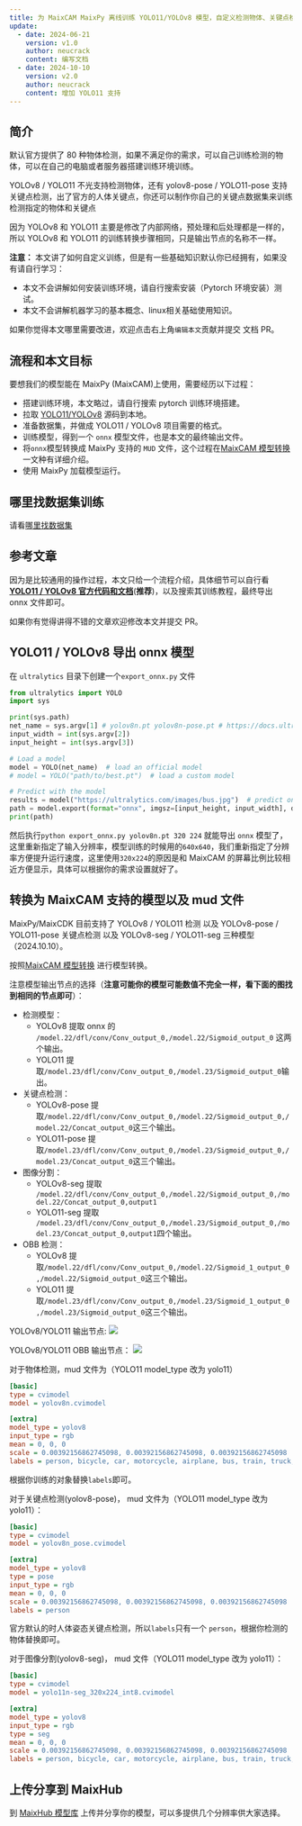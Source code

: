 ```yaml
---
title: 为 MaixCAM MaixPy 离线训练 YOLO11/YOLOv8 模型，自定义检测物体、关键点检测
update:
  - date: 2024-06-21
    version: v1.0
    author: neucrack
    content: 编写文档
  - date: 2024-10-10
    version: v2.0
    author: neucrack
    content: 增加 YOLO11 支持
---
```



## 简介

默认官方提供了 80 种物体检测，如果不满足你的需求，可以自己训练检测的物体，可以在自己的电脑或者服务器搭建训练环境训练。

YOLOv8 / YOLO11 不光支持检测物体，还有 yolov8-pose / YOLO11-pose 支持关键点检测，出了官方的人体关键点，你还可以制作你自己的关键点数据集来训练检测指定的物体和关键点

因为 YOLOv8 和 YOLO11 主要是修改了内部网络，预处理和后处理都是一样的，所以 YOLOv8 和 YOLO11 的训练转换步骤相同，只是输出节点的名称不一样。


**注意：** 本文讲了如何自定义训练，但是有一些基础知识默认你已经拥有，如果没有请自行学习：
* 本文不会讲解如何安装训练环境，请自行搜索安装（Pytorch 环境安装）测试。
* 本文不会讲解机器学习的基本概念、linux相关基础使用知识。

如果你觉得本文哪里需要改进，欢迎点击右上角`编辑本文`贡献并提交 文档 PR。


## 流程和本文目标

要想我们的模型能在 MaixPy (MaixCAM)上使用，需要经历以下过程：
* 搭建训练环境，本文略过，请自行搜索 pytorch 训练环境搭建。
* 拉取 [YOLO11/YOLOv8](https://github.com/ultralytics/ultralytics) 源码到本地。
* 准备数据集，并做成 YOLO11 / YOLOv8 项目需要的格式。
* 训练模型，得到一个 `onnx` 模型文件，也是本文的最终输出文件。
* 将`onnx`模型转换成 MaixPy 支持的 `MUD` 文件，这个过程在[MaixCAM 模型转换](../ai_model_converter/maixcam.md) 一文种有详细介绍。
* 使用 MaixPy 加载模型运行。


## 哪里找数据集训练

请看[哪里找数据集](../pro/datasets.md)


## 参考文章

因为是比较通用的操作过程，本文只给一个流程介绍，具体细节可以自行看 **[YOLO11 / YOLOv8 官方代码和文档](https://github.com/ultralytics/ultralytics)**(**推荐**)，以及搜索其训练教程，最终导出 onnx 文件即可。

如果你有觉得讲得不错的文章欢迎修改本文并提交 PR。

## YOLO11 / YOLOv8 导出 onnx 模型

在 `ultralytics` 目录下创建一个`export_onnx.py` 文件
```python
from ultralytics import YOLO
import sys

print(sys.path)
net_name = sys.argv[1] # yolov8n.pt yolov8n-pose.pt # https://docs.ultralytics.com/models/yolov8/#supported-tasks-and-modes
input_width = int(sys.argv[2])
input_height = int(sys.argv[3])

# Load a model
model = YOLO(net_name)  # load an official model
# model = YOLO("path/to/best.pt")  # load a custom model

# Predict with the model
results = model("https://ultralytics.com/images/bus.jpg")  # predict on an image
path = model.export(format="onnx", imgsz=[input_height, input_width], dynamic=False, simplify=True, opset=17)   # export the model to ONNX format
print(path)

```

然后执行`python export_onnx.py yolov8n.pt 320 224` 就能导出 `onnx` 模型了，这里重新指定了输入分辨率，模型训练的时候用的`640x640`，我们重新指定了分辨率方便提升运行速度，这里使用`320x224`的原因是和 MaixCAM 的屏幕比例比较相近方便显示，具体可以根据你的需求设置就好了。


## 转换为 MaixCAM 支持的模型以及 mud 文件

MaixPy/MaixCDK 目前支持了 YOLOv8 / YOLO11 检测 以及 YOLOv8-pose / YOLO11-pose 关键点检测 以及 YOLOv8-seg / YOLO11-seg 三种模型（2024.10.10）。

按照[MaixCAM 模型转换](../ai_model_converter/maixcam.md) 进行模型转换。

注意模型输出节点的选择（**注意可能你的模型可能数值不完全一样，看下面的图找到相同的节点即可**）：
* 检测模型：
  * YOLOv8 提取 onnx 的 `/model.22/dfl/conv/Conv_output_0,/model.22/Sigmoid_output_0` 这两个输出。
  * YOLO11 提取`/model.23/dfl/conv/Conv_output_0,/model.23/Sigmoid_output_0`输出。
* 关键点检测：
  * YOLOv8-pose 提取`/model.22/dfl/conv/Conv_output_0,/model.22/Sigmoid_output_0,/model.22/Concat_output_0`这三个输出。
  * YOLO11-pose 提取`/model.23/dfl/conv/Conv_output_0,/model.23/Sigmoid_output_0,/model.23/Concat_output_0`这三个输出。
* 图像分割：
  * YOLOv8-seg 提取 `/model.22/dfl/conv/Conv_output_0,/model.22/Sigmoid_output_0,/model.22/Concat_output_0,output1`
  * YOLO11-seg 提取 `/model.23/dfl/conv/Conv_output_0,/model.23/Sigmoid_output_0,/model.23/Concat_output_0,output1`四个输出。
* OBB 检测：
  * YOLOv8 提取`/model.22/dfl/conv/Conv_output_0,/model.22/Sigmoid_1_output_0,/model.22/Sigmoid_output_0`这三个输出。
  * YOLO11 提取`/model.23/dfl/conv/Conv_output_0,/model.23/Sigmoid_1_output_0,/model.23/Sigmoid_output_0`这三个输出。

YOLOv8/YOLO11 输出节点:
![](../../assets/yolov8_out.jpg)

YOLOv8/YOLO11 OBB 输出节点：
![](../../assets/yolo11_out_obb.jpg)

对于物体检测，mud 文件为（YOLO11 model_type 改为 yolo11）
```ini
[basic]
type = cvimodel
model = yolov8n.cvimodel

[extra]
model_type = yolov8
input_type = rgb
mean = 0, 0, 0
scale = 0.00392156862745098, 0.00392156862745098, 0.00392156862745098
labels = person, bicycle, car, motorcycle, airplane, bus, train, truck, boat, traffic light, fire hydrant, stop sign, parking meter, bench, bird, cat, dog, horse, sheep, cow, elephant, bear, zebra, giraffe, backpack, umbrella, handbag, tie, suitcase, frisbee, skis, snowboard, sports ball, kite, baseball bat, baseball glove, skateboard, surfboard, tennis racket, bottle, wine glass, cup, fork, knife, spoon, bowl, banana, apple, sandwich, orange, broccoli, carrot, hot dog, pizza, donut, cake, chair, couch, potted plant, bed, dining table, toilet, tv, laptop, mouse, remote, keyboard, cell phone, microwave, oven, toaster, sink, refrigerator, book, clock, vase, scissors, teddy bear, hair drier, toothbrush
```

根据你训练的对象替换`labels`即可。

对于关键点检测(yolov8-pose)， mud 文件为（YOLO11 model_type 改为 yolo11）：
```ini
[basic]
type = cvimodel
model = yolov8n_pose.cvimodel

[extra]
model_type = yolov8
type = pose
input_type = rgb
mean = 0, 0, 0
scale = 0.00392156862745098, 0.00392156862745098, 0.00392156862745098
labels = person
```

官方默认的时人体姿态关键点检测，所以`labels`只有一个 `person`，根据你检测的物体替换即可。

对于图像分割(yolov8-seg)， mud 文件（YOLO11 model_type 改为 yolo11）：
```ini
[basic]
type = cvimodel
model = yolo11n-seg_320x224_int8.cvimodel

[extra]
model_type = yolov8
input_type = rgb
type = seg
mean = 0, 0, 0
scale = 0.00392156862745098, 0.00392156862745098, 0.00392156862745098
labels = person, bicycle, car, motorcycle, airplane, bus, train, truck, boat, traffic light, fire hydrant, stop sign, parking meter, bench, bird, cat, dog, horse, sheep, cow, elephant, bear, zebra, giraffe, backpack, umbrella, handbag, tie, suitcase, frisbee, skis, snowboard, sports ball, kite, baseball bat, baseball glove, skateboard, surfboard, tennis racket, bottle, wine glass, cup, fork, knife, spoon, bowl, banana, apple, sandwich, orange, broccoli, carrot, hot dog, pizza, donut, cake, chair, couch, potted plant, bed, dining table, toilet, tv, laptop, mouse, remote, keyboard, cell phone, microwave, oven, toaster, sink, refrigerator, book, clock, vase, scissors, teddy bear, hair drier, toothbrush
```

## 上传分享到 MaixHub

到 [MaixHub 模型库](https://maixhub.com/model/zoo?platform=maixcam) 上传并分享你的模型，可以多提供几个分辨率供大家选择。



